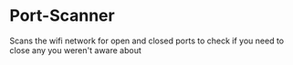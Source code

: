 # Port-Scanner
Scans the wifi network for open and closed ports to check if you need to close any you weren't aware about
